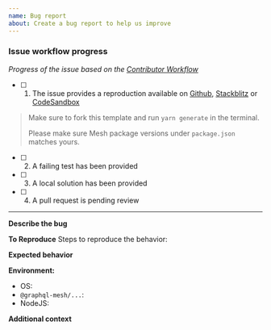 ```yaml
---
name: Bug report
about: Create a bug report to help us improve
---
```


### Issue workflow progress

<!-- PLEASE DO NOT REMOVE THIS SECTION -->

_Progress of the issue based on the [Contributor Workflow](https://github.com/the-guild-org/Stack/blob/master/CONTRIBUTING.md#a-typical-contributor-workflow)_

- [ ] 1. The issue provides a reproduction available on [Github](https://github.com/Urigo/graphql-mesh/tree/master/examples/hello-world), [Stackblitz](https://stackblitz.com/github/Urigo/graphql-mesh/tree/master/examples/hello-world) or [CodeSandbox](https://codesandbox.io/s/github/Urigo/graphql-mesh/tree/master/examples/hello-world)
> Make sure to fork this template and run `yarn generate` in the terminal.
>
> Please make sure Mesh package versions under `package.json` matches yours.
- [ ] 2. A failing test has been provided
- [ ] 3. A local solution has been provided
- [ ] 4. A pull request is pending review

---

**Describe the bug**
<!-- A clear and concise description of what the bug is. -->

**To Reproduce**
Steps to reproduce the behavior:

<!-- Adding a codesandbox can help us understand the bug better and speed up things -->

**Expected behavior**
<!-- A clear and concise description of what you expected to happen. -->

**Environment:**

- OS:
- `@graphql-mesh/...`:
- NodeJS:

**Additional context**
<!-- Add any other context about the problem here. -->
